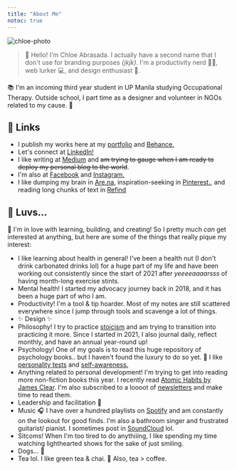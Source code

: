 ```yaml
---
title: "About Me"
notoc: true
---
```


![chloe-photo](/photos/chloe-about.png)

> 👋 Hello! I'm Chloe Abrasada. I actually have a second name that I don't use for branding purposes *(jkjk)*. I'm a productivity nerd 👩‍🏫, web lurker 💻, and design enthusiast 🎨.

📚 I'm an incoming third year student in UP Manila studying Occupational Therapy. Outside school, I part time as a designer and volunteer in NGOs related to my cause. 🍃

## 🔗 Links
- I publish my works here at my [portfolio](https://chloeabrasada.online/) and [Behance.](https://www.behance.net/chloeabrasada)
- Let's connect at [LinkedIn!](https://www.linkedin.com/in/chloeabrasada)
- I like writing at [Medium](https://chloeabrasada.medium.com/) and ~~am trying to gauge when I am ready to deploy my personal blog to the world~~.
- I'm also at [Facebook](https://www.facebook.com/chloeabrasada/) and [Instagram.](https://www.instagram.com/chloeabrasada)
- I like dumping my brain in [Are.na](https://www.are.na/chloe-abrasada), inspiration-seeking in [Pinterest.](https://www.pinterest.ph/chloeabrasada), and reading long chunks of text in [Refind](https://refind.com/chloe-abrasada.)

## 🍉 Luvs...

🥳 I'm in love with learning, building, and creating! So I pretty much *can* get interested at anything, but here are some of the things that really pique my interest:

- I like learning about health in general! I've been a health nut (I don't drink carbonated drinks lol) for a huge part of my life and have been working out consistently since the start of 2021 after *yeeeeaaaarsss* of having month-long exercise stints.
- Mental health! I started my advocacy journey back in 2018, and it has been a huge part of who I am.
- Productivity! I'm a tool & tip hoarder. Most of my notes are still scattered everywhere since I jump through tools and scavenge a lot of things.
- ✨ Design ✨
- Philosophy! I try to practice [stoicism](moc/stoicism.md) and am trying to transition into practicing it more. Since I started in 2021, I also journal daily, reflect monthly, and have an annual year-round up!
- Psychology! One of my goals is to read this huge repository of psychology books.. but I haven't found the luxury to do so yet. 💭 I like [personality tests](notes/personality-tests.md) and [self-awareness.](notes/self-awareness.md)
- Anything related to personal development! I'm trying to get into reading more non-fiction books this year. I recently read [Atomic Habits by James Clear](notes/sources/books/atomic-habits.md). I'm also subscribed to a loooot of [newsletters](notes/sources/newsletters.md) and make time to read them.
- Leadership and facilitation 👥
- Music 🎧 I have over a hundred playlists on [Spotify](https://open.spotify.com/user/chloeabrasada) and am constantly on the lookout for good finds. I'm also a bathroom singer and frustrated guitarist/ pianist. I sometimes post in [SoundCloud](https://soundcloud.com/chloeabrasada) lol.
- Sitcoms! When I'm too tired to do anythiiing, I like spending my time watching lighthearted shows for the sake of just smiling.
- Dogs... 🐶
- Tea lol. I like green tea & chai. 🍵 Also, tea > coffee.